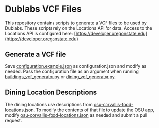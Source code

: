 # Dublabs VCF Files

This repository contains scripts to generate a VCF files to be used by Dublabs. These scripts rely on the Locations API for data. Access to the Locations API is configured here: [https://developer.oregonstate.edu](https://developer.oregonstate.edu)

## Generate a VCF file
Save [configuration.example.json](dublabs/configuration.example.json) as configuration.json and modify as needed. Pass the configuration file as an argument when running [buildings_vcf_generator.py](buildings_vcf_generator.py) or [dining_vcf_generator.py](dining_vcf_generator.py). 

## Dining Location Descriptions
The dining locations use descriptions from [osu-corvallis-food-locations.json](osu-corvallis-food-locations.json). To modify the contents of that file to update the OSU app, modify [osu-corvallis-food-locations.json](osu-corvallis-food-locations.json) as needed and submit a pull request.
